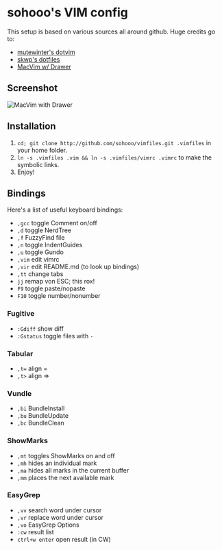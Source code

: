 # sohooo's VIM config

This setup is based on various sources all around github. Huge credits go to:

* [mutewinter's dotvim](https://github.com/mutewinter/dot_vim)
* [skwp's dotfiles](https://github.com/skwp/dotfiles)
* [MacVim w/ Drawer](https://github.com/alloy/macvim)

## Screenshot

![MacVim with Drawer](http://dl.dropbox.com/u/393159/sohooo_macvim.png "Macvim")

## Installation

1. `cd; git clone http://github.com/sohooo/vimfiles.git .vimfiles` in your home folder.
2. `ln -s .vimfiles .vim && ln -s .vimfiles/vimrc .vimrc` to make the symbolic links.
3. Enjoy!

## Bindings

Here's a list of useful keyboard bindings:

* `,gcc`  toggle Comment on/off
* `,d`    toggle NerdTree
* `,f`    FuzzyFind file
* `,n`    toggle IndentGuides
* `,u`    toggle Gundo
* `,vim`  edit vimrc
* `,vir`  edit README.md (to look up bindings)
* `,tt`   change tabs
* `jj`    remap von ESC; this rox!
* `F9`    toggle paste/nopaste
* `F10`   toggle number/nonumber

### Fugitive

* `:Gdiff`    show diff
* `:Gstatus`  toggle files with `-`

### Tabular

* `,t=`  align =
* `,t>`  align =>

### Vundle

* `,bi`  BundleInstall
* `,bu`  BundleUpdate
* `,bc`  BundleClean

### ShowMarks

* `,mt` toggles ShowMarks on and off
* `,mh` hides an individual mark
* `,ma` hides all marks in the current buffer
* `,mm` places the next available mark


### EasyGrep

* `,vv`  search word under cursor
* `,vr`  replace word under cursor
* `,vo`  EasyGrep Options
* `:cw`  result list
* `ctrl+w enter`  open result (in CW)

